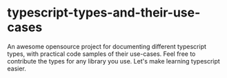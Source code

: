 # typescript-types-and-their-use-cases
An awesome opensource project for documenting different typescript types, with practical code samples of their use-cases. Feel free to contribute the types for any library you use. Let's make learning typescript easier.
